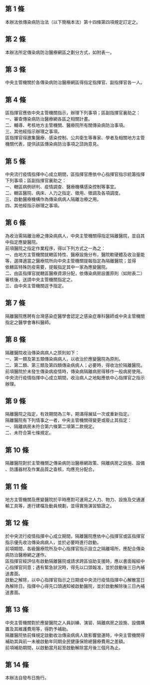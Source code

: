 第 1 條
-------
本辦法依傳染病防治法（以下簡稱本法）第十四條第四項規定訂定之。

第 2 條
-------
本辦法所定傳染病防治醫療網區之劃分方式，如附表一。

第 3 條
-------
中央主管機關於各傳染病防治醫療網區得指定指揮官、副指揮官各一人。

第 4 條
-------
區指揮官應依中央主管機關指示，辦理下列事項；區副指揮官襄助之：  
一、審查傳染病防治醫療網各區之相關計畫。  
二、輔導、考核地方主管機關、醫療院所有關傳染病防治事項。  
三、其他經指示辦理之事項。  
區指揮官得邀集醫療、感染控制、公共衛生等專家、學者及相關地方主管  
機關代表，提供該區傳染病防治事項之諮詢意見。

第 5 條
-------
中央流行疫情指揮中心成立期間，區指揮官應依中心指揮官指示統籌指揮  
下列事項；區副指揮官襄助之：  
一、轄區病例研判、疫情調查、醫療機構感染控制等事宜。  
二、轄區醫院、病床、人力之指定、徵用、徵調及各項調度。  
三、啟動醫療機構作為傳染病病人隔離治療之用。  
四、其他經指示辦理之事項。

第 6 條
-------
為收治需隔離治療之傳染病病人，中央主管機關得指定隔離醫院，並自其  
中指定應變醫院。  
前項醫院之指定作業程序，得以下列方式之一為之：  
一、由地方主管機關就轄區特性、醫療設施分布，醫院軟硬體及收治量能  
    等，選擇適當之醫療院所向中央主管機關提報指定為隔離醫院；並得  
    依轄區特殊防疫需要，提報指定其中一家為應變醫院。  
二、由區指揮官就轄區醫療資源分配，依傳染病房設置原則（如附表二）  
    審核後，送請中央主管機關指定之。  
三、由中央主管機關逕予指定。

第 7 條
-------
隔離醫院應聘有台灣感染症醫學會認定之感染症專科醫師或中央主管機關  
指定之醫學會專科醫師。

第 8 條
-------
隔離醫院收治傳染病病人之原則如下：  
一、第一類及第五類傳染病病人，以收治於應變醫院為原則。  
二、第二類、第三類及第四類傳染病病人；必要時，得收治於隔離醫院。  
前項醫院於未發生傳染病疫情時，傳染病隔離病房得移作一般病房使用。  
中央流行疫情指揮中心成立期間，收治病人之地點應依中心指揮官之指示  
辦理。

第 9 條
-------
隔離醫院之指定，有效期間為三年，期滿得展延一次或重新指定。  
隔離醫院有下列情事之一者，中央主管機關得變更或廢止其指定：  
一、隔離病房未符合第六條第二項第二款規定。  
二、未符合第七條規定。

第 10 條
--------
隔離醫院對於主管機關之傳染病防治醫療網政策、隔離病房之設施、設備  
、防護器材及作業品質之查核，均應充分配合。

第 11 條
--------
地方主管機關及應變醫院於平時應對可運用之人力、物力、設施及交通運  
輸工具等，進行建檔及動員規劃，並得實施演習驗證之。

第 12 條
--------
於中央流行疫情指揮中心成立期間，隔離醫院應依中心指揮官或區指揮官  
指示優先收治傳染病病人，並於必要時進行啟動。  
前項期間，各級醫療院所及中心指揮官指示設立之隔離場所，應配合傳染  
病防治醫療網之運作。  
區指揮官經評估有啟動隔離醫院或請求跨區協助支援時，應以書面報經中  
心指揮官同意；遇有緊急狀況時，得先以口頭報准，並於啟動後三日內補  
送書面。  
啟動之解除，以中心指揮官指示之日期或中央流行疫情指揮中心解散當日  
為解除日。指揮中心得先口頭通知被啟動醫院，並於啟動解除後三日內補  
送書面。

第 13 條
--------
中央主管機關對於應變醫院之人員訓練、演習、隔離病房之設施、設備購  
置及其維護費用等，得酌予補助。  
隔離醫院依前條規定啟動收治傳染病病人致影響營運時，中央主管機關得  
補助其與前一未被啟動年同期全民健康保險總醫療費用之差額。  
前項補助期間，以啟動當月起至啟動解除當月後三個月為止。

第 14 條
--------
本辦法自發布日施行。

